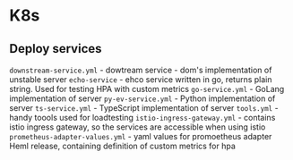# K8s

## Deploy services

`downstream-service.yml` - dowtream service - dom's implementation of unstable server
`echo-service` - ehco service written in go, returns plain string. Used for testing HPA with custom metrics
`go-service.yml` - GoLang implementation of server
`py-ev-service.yml` - Python implementation of server
`ts-service.yml` - TypeScript implementation of server
`tools.yml` - handy toools used for loadtesting
`istio-ingress-gateway.yml`  - contains istio ingress gateway, so the services are accessible when using istio
`prometheus-adapter-values.yml` - yaml values for promoetheus adapter Heml release, containing definition of custom metrics for hpa
